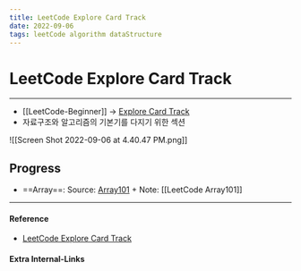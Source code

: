 ```yaml
---
title: LeetCode Explore Card Track
date: 2022-09-06
tags: leetCode algorithm dataStructure
---
```


# LeetCode Explore Card Track

---

- [[LeetCode-Beginner]] $\rightarrow$ [Explore Card Track](https://leetcode.com/explore/featured/card/the-leetcode-beginners-guide/679/sql-syntax/4358/)
- 자료구조와 알고리즘의 기본기를 다지기 위한 섹션

![[Screen Shot 2022-09-06 at 4.40.47 PM.png]]

## Progress
- ==Array==: Source: [Array101](https://leetcode.com/explore/learn/card/fun-with-arrays/) + Note: [[LeetCode Array101]]

---
#### Reference
- [LeetCode Explore Card Track](https://leetcode.com/explore/featured/card/the-leetcode-beginners-guide/679/sql-syntax/4358/)

#### Extra Internal-Links
